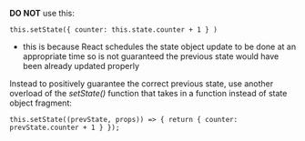 ﻿**DO NOT** use this:

`this.setState({
        counter: this.state.counter + 1
    }
)`

- this is because React schedules the state object update to be done at an appropriate time
so is not guaranteed the previous state would have been already updated properly
  
Instead to positively guarantee the correct previous state, use another overload of the _setState()_ function 
that takes in a function instead of state object fragment:

`this.setState((prevState, props)) => {
    return {
        counter: prevState.counter + 1
    }
});`
